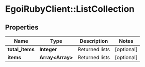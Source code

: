 # EgoiRubyClient::ListCollection

## Properties
Name | Type | Description | Notes
------------ | ------------- | ------------- | -------------
**total_items** | **Integer** | Returned lists | [optional] 
**items** | **Array&lt;Array&gt;** | Returned lists | [optional] 


